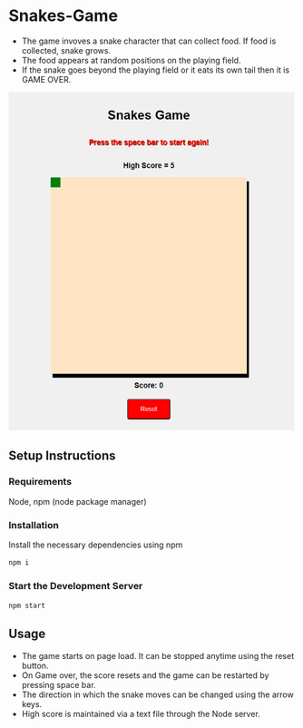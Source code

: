 # Snakes-Game

- The game invoves a snake character that can collect food. If food is collected, snake grows.
- The food appears at random positions on the playing field.
- If the snake goes beyond the playing field or it eats its own tail then it is GAME OVER.

![Alt text](/assets/game_img.png "Game Preview")

## Setup Instructions

### Requirements

Node, npm (node package manager)

### Installation

Install the necessary dependencies using npm

```bash
npm i
```

### Start the Development Server

```bash
npm start
```

## Usage

- The game starts on page load. It can be stopped anytime using the reset button.
- On Game over, the score resets and the game can be restarted by pressing space bar.
- The direction in which the snake moves can be changed using the arrow keys.
- High score is maintained via a text file through the Node server.
